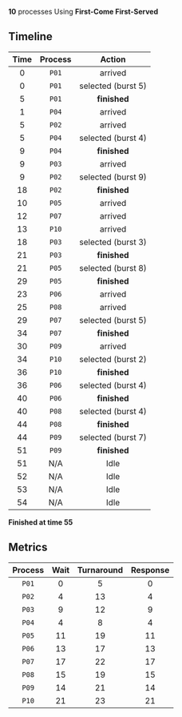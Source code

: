 **10** processes
Using **First-Come First-Served**

## Timeline
| **Time** | **Process** | **Action** |
|:-:|:-:|:-:|
|   0 | `P01` | arrived |
|   0 | `P01` | selected (burst   5) |
|   5 | `P01` | **finished** |
|   1 | `P04` | arrived |
|   5 | `P02` | arrived |
|   5 | `P04` | selected (burst   4) |
|   9 | `P04` | **finished** |
|   9 | `P03` | arrived |
|   9 | `P02` | selected (burst   9) |
|  18 | `P02` | **finished** |
|  10 | `P05` | arrived |
|  12 | `P07` | arrived |
|  13 | `P10` | arrived |
|  18 | `P03` | selected (burst   3) |
|  21 | `P03` | **finished** |
|  21 | `P05` | selected (burst   8) |
|  29 | `P05` | **finished** |
|  23 | `P06` | arrived |
|  25 | `P08` | arrived |
|  29 | `P07` | selected (burst   5) |
|  34 | `P07` | **finished** |
|  30 | `P09` | arrived |
|  34 | `P10` | selected (burst   2) |
|  36 | `P10` | **finished** |
|  36 | `P06` | selected (burst   4) |
|  40 | `P06` | **finished** |
|  40 | `P08` | selected (burst   4) |
|  44 | `P08` | **finished** |
|  44 | `P09` | selected (burst   7) |
|  51 | `P09` | **finished** |
|  51 | N/A | Idle |
|  52 | N/A | Idle |
|  53 | N/A | Idle |
|  54 | N/A | Idle |

**Finished at time 55**

## Metrics
| **Process** | **Wait** | **Turnaround** | **Response** |
|:-:|:-:|:-:|:-:|
| `P01` |   0 |   5 |   0 |
| `P02` |   4 |  13 |   4 |
| `P03` |   9 |  12 |   9 |
| `P04` |   4 |   8 |   4 |
| `P05` |  11 |  19 |  11 |
| `P06` |  13 |  17 |  13 |
| `P07` |  17 |  22 |  17 |
| `P08` |  15 |  19 |  15 |
| `P09` |  14 |  21 |  14 |
| `P10` |  21 |  23 |  21 |

